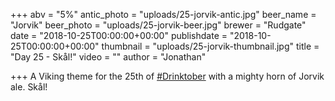 +++
abv = "5%"
antic_photo = "uploads/25-jorvik-antic.jpg"
beer_name = "Jorvik"
beer_photo = "uploads/25-jorvik-beer.jpg"
brewer = "Rudgate"
date = "2018-10-25T00:00:00+00:00"
publishdate = "2018-10-25T00:00:00+00:00"
thumbnail = "uploads/25-jorvik-thumbnail.jpg"
title = "Day 25 - Skål!"
video = ""
author = "Jonathan"

+++
A Viking theme for the 25th of [#Drinktober](https://www.facebook.com/hashtag/drinktober?source=feed_text&epa=HASHTAG) with a mighty horn of Jorvik ale. Skål!